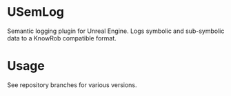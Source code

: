 # USemLog

Semantic logging plugin for Unreal Engine. Logs symbolic and sub-symbolic data to a KnowRob compatible format.

# Usage

See repository branches for various versions.